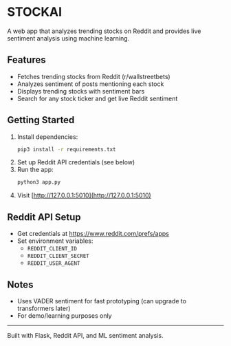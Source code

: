 # STOCKAI

A web app that analyzes trending stocks on Reddit and provides live sentiment analysis using machine learning.

## Features
- Fetches trending stocks from Reddit (r/wallstreetbets)
- Analyzes sentiment of posts mentioning each stock
- Displays trending stocks with sentiment bars
- Search for any stock ticker and get live Reddit sentiment

## Getting Started
1. Install dependencies:
   ```sh
   pip3 install -r requirements.txt
   ```
2. Set up Reddit API credentials (see below)
3. Run the app:
   ```sh
   python3 app.py
   ```
4. Visit [http://127.0.0.1:5010](http://127.0.0.1:5010)

## Reddit API Setup
- Get credentials at https://www.reddit.com/prefs/apps
- Set environment variables:
  - `REDDIT_CLIENT_ID`
  - `REDDIT_CLIENT_SECRET`
  - `REDDIT_USER_AGENT`

## Notes
- Uses VADER sentiment for fast prototyping (can upgrade to transformers later)
- For demo/learning purposes only

---

Built with Flask, Reddit API, and ML sentiment analysis.
